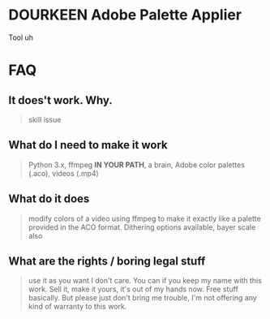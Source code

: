 # DOURKEEN Adobe Palette Applier
Tool uh

# FAQ
## It does't work. Why.
> skill issue

## What do I need to make it work
> Python 3.x, ffmpeg **IN YOUR PATH**, a brain, Adobe color palettes (.aco), videos (.mp4)

## What do it does
> modify colors of a video using ffmpeg to make it exactly like a palette provided in the ACO format. Dithering options available, bayer scale also

## What are the rights / boring legal stuff
> use it as you want I don't care. You can if you keep my name with this work. Sell it, make it yours, it's out of my hands now. Free stuff basically. But please just don't bring me trouble, I'm not offering any kind of warranty to this work.